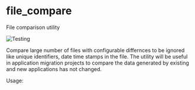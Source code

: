 # file_compare
File comparison utility

![Testing](https://github.com/saripirala/file_compare/workflows/Testing/badge.svg)

  Compare large number of files with configurable differnces to be ignored like unique identifiers, date time stamps in the file. 
  The utility will be useful in application migration projects to compare the data generated by existing and new applications has not changed.
  
  Usage:
